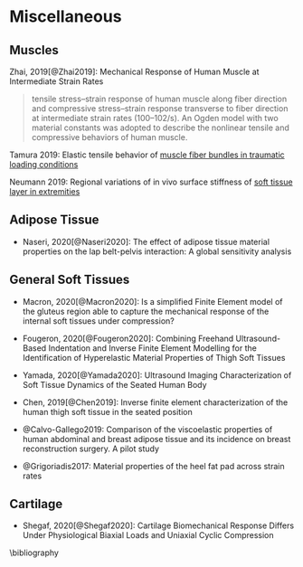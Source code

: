 # Miscellaneous

## Muscles

Zhai, 2019[@Zhai2019]: Mechanical Response of Human Muscle at Intermediate Strain Rates

>  tensile stress–strain response of human muscle along fiber direction and compressive stress–strain response transverse to fiber direction at intermediate strain rates (100–102/s). An Ogden model with two material constants was adopted to describe the nonlinear tensile and compressive behaviors of human muscle.

Tamura 2019: Elastic tensile behavior of [muscle fiber bundles in traumatic loading conditions](https://www.sciencedirect.com/science/article/pii/S0268003318307083)

Neumann 2019: Regional variations of in vivo surface stiffness of [soft tissue layer in extremities](https://www.sciencedirect.com/science/article/pii/S0021929019305135?dgcid=raven_sd_aip_email)

## Adipose Tissue

- Naseri, 2020[@Naseri2020]: The effect of adipose tissue material properties on the lap belt-pelvis interaction: A global sensitivity analysis

## General Soft Tissues

- Macron, 2020[@Macron2020]: Is a simplified Finite Element model of the gluteus region able to capture the mechanical response of the internal soft tissues under compression?

- Fougeron, 2020[@Fougeron2020]: Combining Freehand Ultrasound-Based Indentation and Inverse Finite Element Modelling for the Identification of Hyperelastic Material Properties of Thigh Soft Tissues

- Yamada, 2020[@Yamada2020]: Ultrasound Imaging Characterization of Soft Tissue Dynamics of the Seated Human Body

- Chen, 2019[@Chen2019]: Inverse finite element characterization of the human thigh soft tissue in the seated position

- @Calvo-Gallego2019: Comparison of the viscoelastic properties of human abdominal and breast adipose tissue and its incidence on breast reconstruction surgery. A pilot study

- @Grigoriadis2017: Material properties of the heel fat pad across strain rates

## Cartilage

- Shegaf, 2020[@Shegaf2020]: Cartilage Biomechanical Response Differs Under Physiological Biaxial Loads and Uniaxial Cyclic Compression



\bibliography
